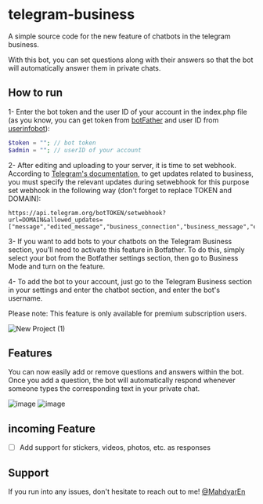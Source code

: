 # telegram-business
A simple source code for the new feature of chatbots in the telegram business.

With this bot, you can set questions along with their answers so that the bot will automatically answer them in private chats.

## How to run

1- Enter the bot token and the user ID of your account in the index.php file (as you know, you can get token from [botFather](https://t.me/BotFather) and user ID from [userinfobot](https://t.me/userinfobot)):

```php
$token = ""; // bot token
$admin = ""; // userID of your account
```

2- After editing and uploading to your server, it is time to set webhook.
According to [Telegram's documentation](https://core.telegram.org/bots/api#march-31-2024), to get updates related to business, you must specify the relevant updates during setwebhook for this purpose set webhook in the following way (don't forget to replace TOKEN and DOMAIN):
```
https://api.telegram.org/botTOKEN/setwebhook?url=DOMAIN&allowed_updates=["message","edited_message","business_connection","business_message","edited_business_message","deleted_business_messages"]
```

3- If you want to add bots to your chatbots on the Telegram Business section, you'll need to activate this feature in Botfather. To do this, simply select your bot from the Botfather settings section, then go to Business Mode and turn on the feature.

4- To add the bot to your account, just go to the Telegram Business section in your settings and enter the chatbot section, and enter the bot's username. 

Please note: This feature is only available for premium subscription users.

![New Project (1)](https://github.com/MahdyarEn/telegram-business/assets/90097342/0e325499-afc2-4086-8926-4980405ddef6)


## Features 

You can now easily add or remove questions and answers within the bot. Once you add a question, the bot will automatically respond whenever someone types the corresponding text in your private chat.

![image](https://github.com/MahdyarEn/telegram-business/assets/90097342/d59cb3f2-0c85-4a6c-8da0-ba83392fd759)
![image](https://github.com/MahdyarEn/telegram-business/assets/90097342/a30d2d10-eb08-4385-b4ae-8c08937ce945)

## incoming Feature
- [ ] Add support for stickers, videos, photos, etc. as responses

## Support
If you run into any issues, don't hesitate to reach out to me!
[@MahdyarEn](https://t.me/mahdyarEn)
